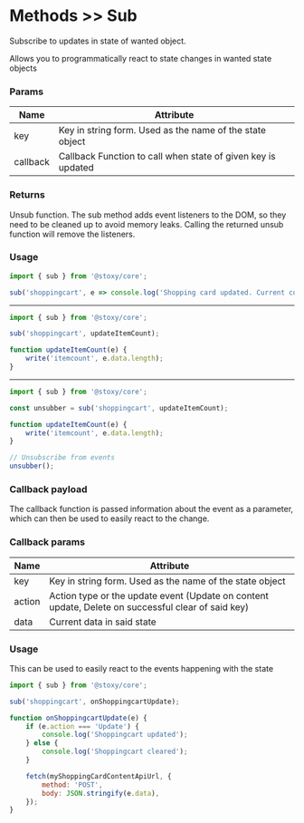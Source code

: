 # Methods >> Sub

Subscribe to updates in state of wanted object.

Allows you to programmatically react to state changes in wanted state objects

### Params

| Name     | Attribute                                                    |
| -------- | ------------------------------------------------------------ |
| key      | Key in string form. Used as the name of the state object     |
| callback | Callback Function to call when state of given key is updated |


### Returns

Unsub function. The sub method adds event listeners to the DOM, so they need to be cleaned up to avoid 
memory leaks. Calling the returned unsub function will remove the listeners.

### Usage

```js copy
import { sub } from '@stoxy/core';

sub('shoppingcart', e => console.log('Shopping card updated. Current contents: ', e.data));
```

---

```js copy
import { sub } from '@stoxy/core';

sub('shoppingcart', updateItemCount);

function updateItemCount(e) {
    write('itemcount', e.data.length);
}
```

---

```js copy
import { sub } from '@stoxy/core';

const unsubber = sub('shoppingcart', updateItemCount);

function updateItemCount(e) {
    write('itemcount', e.data.length);
}

// Unsubscribe from events
unsubber();
```

### Callback payload

The callback function is passed information about the event as a parameter, which can then be
used to easily react to the change.

### Callback params

| Name   | Attribute                                                                                          |
| ------ | -------------------------------------------------------------------------------------------------- |
| key    | Key in string form. Used as the name of the state object                                           |
| action | Action type or the update event (Update on content update, Delete on successful clear of said key) |
| data   | Current data in said state                                                                         |

### Usage

This can be used to easily react to the events happening with the state

```js copy
import { sub } from '@stoxy/core';

sub('shoppingcart', onShoppingcartUpdate);

function onShoppingcartUpdate(e) {
    if (e.action === 'Update') {
        console.log('Shoppingcart updated');
    } else {
        console.log('Shoppingcart cleared');
    }

    fetch(myShoppingCardContentApiUrl, {
        method: 'POST',
        body: JSON.stringify(e.data),
    });
}
```
